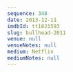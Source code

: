 ```yaml
---
sequence: 348
date: 2013-12-11
imdbId: tt1821593
slug: bullhead-2011
venue: null
venueNotes: null
medium: Netflix
mediumNotes: null
---
```

